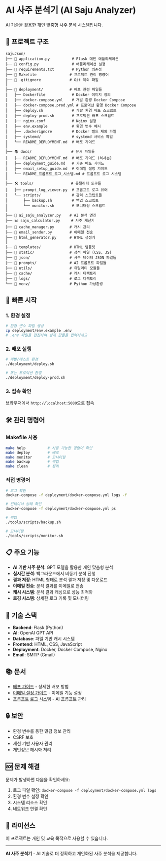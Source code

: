 # AI 사주 분석기 (AI Saju Analyzer)

AI 기술을 활용한 개인 맞춤형 사주 분석 시스템입니다.

## 📁 프로젝트 구조

```
sajuJson/
├── 📄 application.py          # Flask 메인 애플리케이션
├── 📄 config.py               # 애플리케이션 설정
├── 📄 requirements.txt        # Python 의존성
├── 📄 Makefile               # 프로젝트 관리 명령어
├── 📄 .gitignore             # Git 제외 파일
│
├── 🐳 deployment/            # 배포 관련 파일들
│   ├── Dockerfile            # Docker 이미지 정의
│   ├── docker-compose.yml    # 개발 환경 Docker Compose
│   ├── docker-compose.prod.yml # 프로덕션 환경 Docker Compose
│   ├── deploy.sh             # 개발 환경 배포 스크립트
│   ├── deploy-prod.sh        # 프로덕션 배포 스크립트
│   ├── nginx.conf            # Nginx 설정
│   ├── env.example           # 환경 변수 예시
│   ├── .dockerignore         # Docker 빌드 제외 파일
│   ├── systemd/              # systemd 서비스 파일
│   └── README_DEPLOYMENT.md  # 배포 가이드
│
├── 📚 docs/                  # 문서 파일들
│   ├── README_DEPLOYMENT.md  # 배포 가이드 (복사본)
│   ├── deployment_guide.md   # 기존 배포 가이드
│   ├── email_setup_guide.md  # 이메일 설정 가이드
│   └── README_프롬프트_로그_시스템.md # 프롬프트 로그 시스템
│
├── 🛠️ tools/                 # 유틸리티 도구들
│   ├── prompt_log_viewer.py  # 프롬프트 로그 뷰어
│   └── scripts/              # 관리 스크립트들
│       ├── backup.sh         # 백업 스크립트
│       └── monitor.sh        # 모니터링 스크립트
│
├── 🧠 ai_saju_analyzer.py    # AI 분석 엔진
├── 📊 saju_calculator.py     # 사주 계산기
├── 💾 cache_manager.py       # 캐시 관리
├── 📧 email_sender.py        # 이메일 전송
├── 🎨 html_generator.py      # HTML 생성기
│
├── 📁 templates/             # HTML 템플릿
├── 📁 static/                # 정적 파일 (CSS, JS)
├── 📁 json/                  # 사주 데이터 JSON 파일들
├── 📁 prompts/               # AI 프롬프트 파일들
├── 📁 utils/                 # 유틸리티 모듈들
├── 📁 cache/                 # 캐시 디렉토리
├── 📁 logs/                  # 로그 디렉토리
└── 📁 venv/                  # Python 가상환경
```

## 🚀 빠른 시작

### 1. 환경 설정
```bash
# 환경 변수 파일 생성
cp deployment/env.example .env
# .env 파일을 편집하여 실제 값들을 입력하세요
```

### 2. 배포 실행
```bash
# 개발/테스트 환경
./deployment/deploy.sh

# 또는 프로덕션 환경
./deployment/deploy-prod.sh
```

### 3. 접속 확인
브라우저에서 `http://localhost:5000`으로 접속

## 🛠️ 관리 명령어

### Makefile 사용
```bash
make help          # 사용 가능한 명령어 확인
make deploy        # 배포
make monitor       # 모니터링
make backup        # 백업
make clean         # 정리
```

### 직접 명령어
```bash
# 로그 확인
docker-compose -f deployment/docker-compose.yml logs -f

# 컨테이너 상태 확인
docker-compose -f deployment/docker-compose.yml ps

# 백업
./tools/scripts/backup.sh

# 모니터링
./tools/scripts/monitor.sh
```

## 📋 주요 기능

- **AI 기반 사주 분석**: GPT 모델을 활용한 개인 맞춤형 분석
- **실시간 분석**: 백그라운드에서 비동기 분석 진행
- **결과 저장**: HTML 형태로 분석 결과 저장 및 다운로드
- **이메일 전송**: 분석 결과를 이메일로 전송
- **캐시 시스템**: 분석 결과 캐싱으로 성능 최적화
- **로깅 시스템**: 상세한 로그 기록 및 모니터링

## 🔧 기술 스택

- **Backend**: Flask (Python)
- **AI**: OpenAI GPT API
- **Database**: 파일 기반 캐시 시스템
- **Frontend**: HTML, CSS, JavaScript
- **Deployment**: Docker, Docker Compose, Nginx
- **Email**: SMTP (Gmail)

## 📚 문서

- [배포 가이드](docs/README_DEPLOYMENT.md) - 상세한 배포 방법
- [이메일 설정 가이드](docs/email_setup_guide.md) - 이메일 기능 설정
- [프롬프트 로그 시스템](docs/README_프롬프트_로그_시스템.md) - AI 프롬프트 관리

## 🔒 보안

- 환경 변수를 통한 민감 정보 관리
- CSRF 보호
- 세션 기반 사용자 관리
- 개인정보 해시화 처리

## 🆘 문제 해결

문제가 발생하면 다음을 확인하세요:
1. 로그 파일 확인: `docker-compose -f deployment/docker-compose.yml logs`
2. 환경 변수 설정 확인
3. 시스템 리소스 확인
4. 네트워크 연결 확인

## 📄 라이선스

이 프로젝트는 개인 및 교육 목적으로 사용할 수 있습니다.

---

**AI 사주 분석기** - AI 기술로 더 정확하고 개인화된 사주 분석을 제공합니다. 